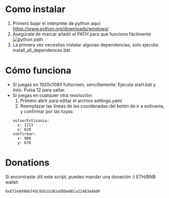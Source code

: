 # Como instalar
1) Primero bajar el intérprete de python aquí:
https://www.python.org/downloads/windows/
2) Asegúrate de marcar añadir el PATH para que funcione fácilmente
![python path](https://i.imgur.com/pAIyWDT.png)
3) La primera vez necesitas instalar algunas dependencias, solo ejecuta:
install_all_dependences.bat

# Cómo funciona
- Si juegas en 1920x1080 fullscreen, sencillamente:
Ejecuta start.bat y listo. Pulsa 12 para saltar.
- Si juegas en cualquier otra resolución:
  1) Primero abrir para editar el archivo settings.yaml
  2) Reemplazar las líneas de las coordenadas del botón de ir a estivania, y confirmar por las tuyas:
  ```
  volverEstivania:
    x: 1213
    y: 820
  confirmar:
    x: 988
    y: 676
   ```

# Donations
Si encontraste útil este script, puedes mandar una donación :)
ETH/BNB wallet:
```sh
0xEf2eA996b745C65b1b3B1eDDDeBECa22463eAb0F
```
